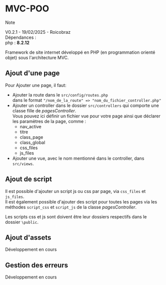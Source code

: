 # MVC-POO

> [!NOTE]
> V0.2.1 -
> 19/02/2025 -
> Roicobraz \
> Dépendances : \
> php : **8.2.12**

Framework de site internet développé en PHP (en programmation orienté objet) sous l'architecture MVC.

## Ajout d'une page 
Pour Ajouter une page, il faut:
- Ajouter la route dans le `src/config/routes.php` \
  dans le format `"/nom_de_la_route" => "nom_du_fichier_controller.php"`
- Ajouter un controller dans le dossier `src/controllers` qui comporte une classe fille de *pagesController*. \
  Vous pouvez ici définir un fichier vue pour votre page ainsi que déclarer les paramètres de la page, comme :
  -  nav_active
  -  titre
  -  class_page
  -  class_global
  -  css_files
  -  js_files
- Ajouter une vue, avec le nom mentionné dans le controller, dans `src/views`.


## Ajout de script
Il est possible d'ajouter un script js ou css par page, via `css_files` et `js_files`. \
Il est également possible d'ajouter des script pour toutes les pages via les méthodes `script_css` et `script_js` de la classe *pagesController*.

Les scripts css et js sont doivent être leur dossiers respectifs dans le dossier `\public`.

## Ajout d'assets
Développement en cours

## Gestion des erreurs
Développement en cours
